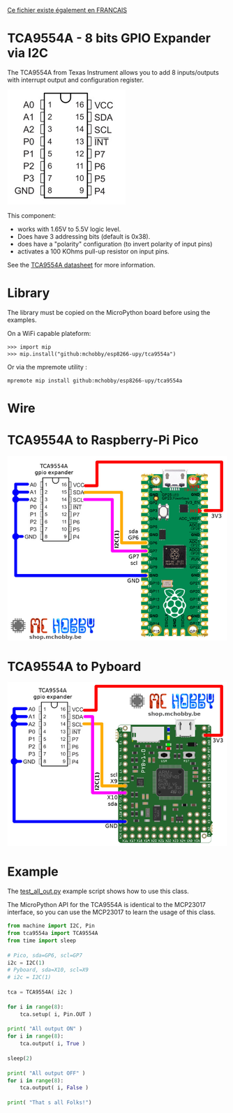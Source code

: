 [Ce fichier existe également en FRANCAIS](readme.md)

# TCA9554A - 8 bits GPIO Expander via I2C

The TCA9554A from Texas Instrument allows you to add 8 inputs/outputs with interrupt output and configuration register.

![TCA9554A pinout](docs/_static/tca9554a.jpg)

This component:
* works with 1.65V to 5.5V logic level.
* Does have 3 addressing bits (default is 0x38).
* does have a "polarity" configuration (to invert polarity of input pins)
* activates a 100 KOhms pull-up resistor on input pins.

See the [TCA9554A datasheet](https://www.ti.com/lit/gpn/tca9554a) for more information.

# Library

The library must be copied on the MicroPython board before using the examples.

On a WiFi capable plateform:

```
>>> import mip
>>> mip.install("github:mchobby/esp8266-upy/tca9554a")
```

Or via the mpremote utility :

```
mpremote mip install github:mchobby/esp8266-upy/tca9554a
```

# Wire

# TCA9554A to Raspberry-Pi Pico

![tca9554a to pico](docs/_static/tca9554a-to-pico.jpg)

# TCA9554A to Pyboard

![tca9554a to Pyboard](docs/_static/tca9554a-to-pyboard.jpg)

# Example

The [test_all_out.py](examples/test_all_out.py) example script shows how to use this class.

The MicroPython API for the TCA9554A is identical to the MCP23017 interface, so you can use the MCP23017 to learn the usage of this class.

``` python
from machine import I2C, Pin
from tca9554a import TCA9554A
from time import sleep

# Pico, sda=GP6, scl=GP7
i2c = I2C(1)
# Pyboard, sda=X10, scl=X9
# i2c = I2C(1)

tca = TCA9554A( i2c )

for i in range(8):
	tca.setup( i, Pin.OUT )

print( "All output ON" )
for i in range(8):
	tca.output( i, True )

sleep(2)

print( "All output OFF" )
for i in range(8):
	tca.output( i, False )

print( "That s all Folks!")
```
